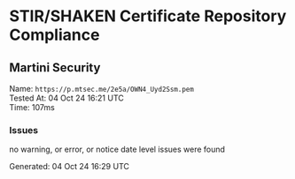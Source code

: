 # STIR/SHAKEN Certificate Repository Compliance

## Martini Security

Name: `https://p.mtsec.me/2e5a/OWN4_Uyd2Ssm.pem`\
Tested At: 04 Oct 24 16:21 UTC\
Time: 107ms

### Issues

no warning, or error, or notice date level issues were found

Generated: 04 Oct 24 16:29 UTC